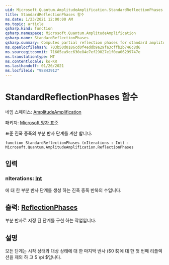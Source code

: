 ```yaml
---
uid: Microsoft.Quantum.AmplitudeAmplification.StandardReflectionPhases
title: StandardReflectionPhases 함수
ms.date: 1/23/2021 12:00:00 AM
ms.topic: article
qsharp.kind: function
qsharp.namespace: Microsoft.Quantum.AmplitudeAmplification
qsharp.name: StandardReflectionPhases
qsharp.summary: Computes partial reflection phases for standard amplitude amplification.
ms.openlocfilehash: 703b50d0186cd0f4eddb9a29fa3cffb2b746c8d6
ms.sourcegitcommit: 71605ea9cc630e84e7ef29027e1f0ea06299747e
ms.translationtype: MT
ms.contentlocale: ko-KR
ms.lasthandoff: 01/26/2021
ms.locfileid: "98843912"
---
```

# <a name="standardreflectionphases-function"></a>StandardReflectionPhases 함수

네임 스페이스: [AmplitudeAmplification](xref:Microsoft.Quantum.AmplitudeAmplification)

패키지: [Microsoft 양자 표준](https://nuget.org/packages/Microsoft.Quantum.Standard)


표준 진폭 증폭의 부분 반사 단계를 계산 합니다.

```qsharp
function StandardReflectionPhases (nIterations : Int) : Microsoft.Quantum.AmplitudeAmplification.ReflectionPhases
```


## <a name="input"></a>입력

### <a name="niterations--int"></a>nIterations: [Int](xref:microsoft.quantum.lang-ref.int)

에 대 한 부분 반사 단계를 생성 하는 진폭 증폭 반복의 수입니다.



## <a name="output--reflectionphases"></a>출력: [ReflectionPhases](xref:Microsoft.Quantum.AmplitudeAmplification.ReflectionPhases)

부분 반사로 지정 된 단계를 구현 하는 작업입니다.

## <a name="remarks"></a>설명

모든 단계는 시작 상태와 대상 상태에 대 한 마지막 반사 ($0 $)에 대 한 첫 번째 리플렉션을 제외 하 고 $ \pi $입니다.